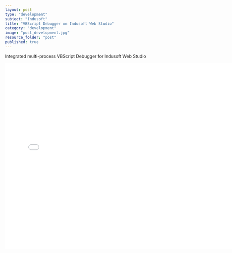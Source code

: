 ```yaml
---
layout: post
type: "development"
subject: "Indusoft"
title: "VBScript Debugger on Indusoft Web Studio"
category: "development"
image: "post_development.jpg"
resource_folder: "post"
published: true
---
```


Integrated multi-process VBScript Debugger for Indusoft Web Studio

<iframe width="750" height="600" src="//www.youtube.com/embed/rdCHJWVQcII" frameborder="0" allowfullscreen></iframe>
